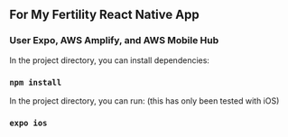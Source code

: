 ## For My Fertility React Native App
### User Expo, AWS Amplify, and AWS Mobile Hub

In the project directory, you can install dependencies:

### `npm install`

In the project directory, you can run: (this has only been tested with iOS)

### `expo ios`